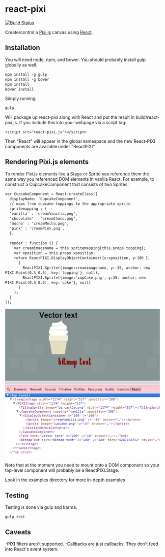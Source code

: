 react-pixi
==========

[![Build Status](https://travis-ci.org/Izzimach/react-pixi.svg?branch=master)](https://travis-ci.org/Izzimach/react-pixi)

Create/control a [Pixi.js](https://github.com/GoodBoyDigital/pixi.js) canvas using [React](https://github.com/facebook/react).


## Installation

You will need node, npm, and bower. You should probably install gulp globally as well.

```
npm install -g gulp
npm install -g bower
npm install
bower install
```

Simply running

```
gulp
```

Will package up react-pixi along with React and put the result in build/react-pixi.js. If you include this into your webpage via
a script tag:

```
<script src="react-pixi.js"></script>
```

Then "React" will appear in the global namespace and the new React-PIXI components are available under "ReactPIXI"


## Rendering Pixi.js elements

To render Pixi.js elements like a Stage or Sprite you reference them the same way you referenced DOM elements in
vanilla React.  For example, to construct a CupcakeComponent that consists of two Sprites:


```
var CupcakeComponent = React.createClass({
  displayName: 'CupcakeComponent',
  // maps from cupcake toppings to the appropriate sprite
  spritemapping : {
  'vanilla' : 'creamVanilla.png',
  'chocolate' : 'creamChoco.png',
  'mocha' : 'creamMocha.png',
  'pink' : 'creamPink.png',
  },

  render : function () {
    var creamimagename = this.spritemapping[this.props.topping];
    var xposition = this.props.xposition;
    return ReactPIXI.DisplayObjectContainer({x:xposition, y:100 },
      [
        ReactPIXI.Sprite({image:creamimagename, y:-35, anchor: new PIXI.Point(0.5,0.5), key:'topping'}, null),
        ReactPIXI.Sprite({image:'cupCake.png', y:35, anchor: new PIXI.Point(0.5,0.5), key:'cake'}, null)
      ]
    );
  }
});
```

![Sample Cupcake component](docs/react-pixi-devshot.png)

Note that at the moment you need to mount onto a DOM component so your top-level component will probably be a ReactPIXI.Stage.

Look in the examples directory for more in-depth examples

## Testing

Testing is done via gulp and karma.

```
gulp test
```

## Caveats

-PIXI filters aren't supported.
-Callbacks are just callbacks. They don't feed into React's event system.
